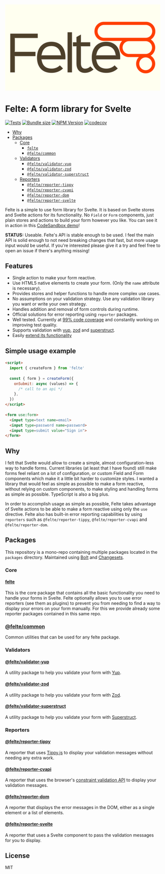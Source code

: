 ![Felte](./packages/site/static/felte-logo-thin.png)

# Felte: A form library for Svelte

[![Tests](https://github.com/pablo-abc/felte/workflows/Tests/badge.svg)](https://github.com/pablo-abc/felte/actions/workflows/test.yml)
[![Bundle size](https://img.shields.io/bundlephobia/min/felte)](https://bundlephobia.com/result?p=felte)
[![NPM Version](https://img.shields.io/npm/v/felte)](https://www.npmjs.com/package/felte)
[![codecov](https://codecov.io/gh/pablo-abc/felte/branch/main/graph/badge.svg?token=T73OJZ50LC)](https://codecov.io/gh/pablo-abc/felte)

- [Why](#why)
- [Packages](#packages)
  - [Core](#core)
    - [`felte`](./packages/felte/README.md)
    - [`@felte/common`](./packages/common/README.md)
  - [Validators](#validators)
    - [`@felte/validator-yup`](./packages/validator-yup/README.md)
    - [`@felte/validator-zod`](./packages/validator-zod/README.md)
    - [`@felte/validator-superstruct`](./packages/validator-superstruct/README.md)
  - [Reporters](#reporters)
    - [`@felte/reporter-tippy`](./packages/reporter-tippy/README.md)
    - [`@felte/reporter-cvapi`](./packages/reporter-cvapi/README.md)
    - [`@felte/reporter-dom`](./packages/reporter-dom/README.md)
    - [`@felte/reporter-svelte`](./packages/reporter-svelte/README.md)

Felte is a simple to use form library for Svelte. It is based on Svelte stores and Svelte actions for its functionality. No `Field` or `Form` components, just plain stores and actions to build your form however you like. You can see it in action in this [CodeSandbox demo](https://codesandbox.io/s/felte-demo-wce2h?file=/App.svelte)!

**STATUS:** Useable. Felte's API is stable enough to be used. I feel the main API is solid enough to not need breaking changes that fast, but more usage input would be useful. If you're interested please give it a try and feel free to open an issue if there's anything missing!

## Features

- Single action to make your form reactive.
- Use HTML5 native elements to create your form. (Only the `name` attribute is necessary).
- Provides stores and helper functions to handle more complex use cases.
- No assumptions on your validation strategy. Use any validation library you want or write your own strategy.
- Handles addition and removal of form controls during runtime.
- Official solutions for error reporting using `reporter` packages.
- Well tested. Currently at [99% code coverage](https://app.codecov.io/gh/pablo-abc/felte) and constantly working on improving test quality.
- Supports validation with [yup](./packages/validator-yup/README.md), [zod](./packages/validator-zod/README.md) and [superstruct](./packages/validator-superstruct/README.md).
- Easily [extend its functionality](https://felte.dev/docs#extending-felte)

## Simple usage example

```html
<script>
  import { createForm } from 'felte'

  const { form } = createForm({
    onSubmit: async (values) => {
      /* call to an api */
    },
  })
</script>

<form use:form>
  <input type=text name=email>
  <input type=password name=password>
  <input type=submit value="Sign in">
</form>
```

## Why

I felt that Svelte would allow to create a simple, almost configuration-less way to handle forms. Current libraries (at least that I have found) still make forms feel reliant on a lot of configuration, or custom Field and Form components which make it a little bit harder to customize styles. I wanted a library that would feel as simple as possible to make a form reactive, without relying on custom components, to make styling and handling forms as simple as possible. TypeScript is also a big plus.

In order to accomplish usage as simple as possible, Felte takes advantage of Svelte actions to be able to make a form reactive using only the `use` directive. Felte also has built-in error reporting capabilities by using `reporters` such as `@felte/reporter-tippy`, `@felte/reporter-cvapi` and `@felte/reporter-dom`.


## Packages

This repository is a mono-repo containing multiple packages located in the `packages` directory. Maintained using [Bolt](https://github.com/boltpkg/bolt) and [Changesets](https://github.com/atlassian/changesets).

### Core

#### [felte](./packages/felte/README.md)

This is the core package that contains all the basic functionality you need to handle your forms in Svelte. Felte optionally allows you to use error reporters (see them as plugins) to prevent you from needing to find a way to display your errors on your form manually. For this we provide already some reporter packages contained in this same repo.

### [@felte/common](./packages/common/README.md)

Common utilities that can be used for any felte package.

### Validators

#### [@felte/validator-yup](./packages/validator-yup/README.md)

A utility package to help you validate your form with [Yup](https://github.com/jquense/yup).

#### [@felte/validator-zod](./packages/validator-zod/README.md)

A utility package to help you validate your form with [Zod](https://github.com/colinhacks/zod).

#### [@felte/validator-superstruct](./packages/validator-superstruct/README.md)

A utility package to help you validate your form with [Superstruct](https://docs.superstructjs.org).

### Reporters

#### [@felte/reporter-tippy](./packages/reporter-tippy/README.md)

A reporter that uses [Tippy.js](https://atomiks.github.io/tippyjs/) to display your validation messages without needing any extra work.

#### [@felte/reporter-cvapi](./packages/reporter-cvapi/README.md)

A reporter that uses the browser's [constraint validation API](https://developer.mozilla.org/en-US/docs/Web/API/Constraint_validation) to display your validation messages.

#### [@felte/reporter-dom](./packages/reporter-dom/README.md)

A reporter that displays the error messages in the DOM, either as a single element or a list of elements.

#### [@felte/reporter-svelte](./packages/reporter-svelte/README.md)

A reporter that uses a Svelte component to pass the validation messages for you to display.

## License

MIT
